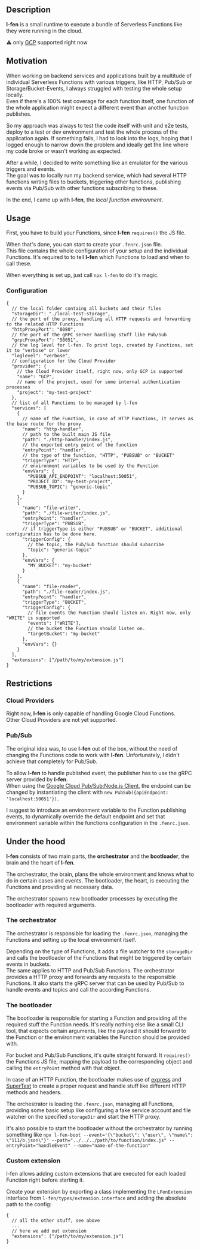 ## Description

**l-fen** is a small runtime to execute a bundle of Serverless Functions like they were running in the cloud.

:warning: only [GCP](https://cloud.google.com/) supported right now

## Motivation

When working on backend services and applications built by a multitude of individual Serverless Functions with various triggers, like HTTP, Pub/Sub or Storage/Bucket-Events, I always struggled with testing the whole setup locally.  
Even if there's a 100% test coverage for each function itself, one function of the whole application might expect a different event than another function publishes.

So my approach was always to test the code itself with unit and e2e tests, deploy to a test or dev environment and test the whole process of the application again. If something fails, I had to look into the logs, hoping that I logged enough to narrow down the problem and ideally get the line where my code broke or wasn't working as expected.

After a while, I decided to write something like an emulator for the various triggers and events.  
The goal was to locally run my backend service, which had several HTTP functions writing files to buckets, triggering other functions, publishing events via Pub/Sub with other functions subscribing to these.

In the end, I came up with **l-fen**, the _local function environment_.

## Usage

First, you have to build your Functions, since **l-fen** `requires()` the JS file.

When that's done, you can start to create your `.fenrc.json` file.  
This file contains the whole configuration of your setup and the individual Functions.
It's required to to tell **l-fen** which Functions to load and when to call these.

When everything is set up, just call `npx l-fen` to do it's magic.

### Configuration

```jsonc
{
  // the local folder containg all buckets and their files
  "storageDir": "./local-test-storage",
  // the port of the proxy, handling all HTTP requests and forwarding to the related HTTP Functions
  "httpProxyPort": "8080",
  // the port of the gRPC server handling stuff like Pub/Sub
  "grpcProxyPort": "50051",
  // the log level for l-fen. To print logs, created by Functions, set it to "verbose" or lower
  "loglevel": "verbose",
  // configuration for the Cloud Provider
  "provider": {
    // the Cloud Provider itself, right now, only GCP is supported
    "name": "GCP",
    // name of the project, used for some internal authentication processes
    "project": "my-test-project"
  },
  // list of all Functions to be managed by l-fen
  "services": [
    {
      // name of the Function, in case of HTTP Functions, it serves as the base route for the proxy
      "name": "http-handler",
      // path to the built main JS file
      "path": "./http-handler/index.js",
      // the exported entry point of the function
      "entryPoint": "handler",
      // the type of the function, "HTTP", "PUBSUB" or "BUCKET"
      "triggerType": "HTTP",
      // environment variables to be used by the Function
      "envVars": {
        "PUBSUB_API_ENDPOINT": "localhost:50051",
        "PROJECT_ID": "my-test-project",
        "PUBSUB_TOPIC": "generic-topic"
      }
    },
    {
      "name": "file-writer",
      "path": "./file-writer/index.js",
      "entryPoint": "handler",
      "triggerType": "PUBSUB",
      // if triggerType is either "PUBSUB" or "BUCKET", additional configuration has to be done here.
      "triggerConfig": {
        // the topic, the Pub/Sub function should subscribe
        "topic": "generic-topic"
      },
      "envVars": {
        "MY_BUCKET": "my-bucket"
      }
    },
    {
      "name": "file-reader",
      "path": "./file-reader/index.js",
      "entryPoint": "handler",
      "triggerType": "BUCKET",
      "triggerConfig": {
        // file events the Function should listen on. Right now, only "WRITE" is supported
        "events": ["WRITE"],
        // the bucket the Function should listen on.
        "targetBucket": "my-bucket"
      },
      "envVars": {}
    }
  ],
  "extensions": ["/path/to/my/extension.js"]
}
```

## Restrictions

### Cloud Providers

Right now, **l-fen** is only capable of handling Google Cloud Functions.  
Other Cloud Providers are not yet supported.

### Pub/Sub

The original idea was, to use **l-fen** out of the box, without the need of changing the Functions code to work with **l-fen**.
Unfortunately, I didn't achieve that completely for Pub/Sub.

To allow **l-fen** to handle published event, the publisher has to use the gRPC server provided by **l-fen**.  
When using the [Google Cloud Pub/Sub:Node.js Client](https://www.npmjs.com/package/@google-cloud/pubsub), the endpoint can be changed by instantiating the client with `new PubSub({apiEndpoint: 'localhost:50051'})`.

I suggest to introduce an environment variable to the Function publishing events, to dynamically override the default endpoint and set that environment variable within the functions configuration in the `.fenrc.json`.

## Under the hood

**l-fen** consists of two main parts, the **orchestrator** and the **bootloader**, the brain and the heart of **l-fen**.

The orchestrator, the brain, plans the whole environment and knows what to do in certain cases and events.
The bootloader, the heart, is executing the Functions and providing all necessary data.

The orchestrator spawns new bootloader processes by executing the bootloader with required arguments.

### The orchestrator

The orchestrator is responsible for loading the `.fenrc.json`, managing the Functions and setting up the local environment itself.

Depending on the type of Functions, it adds a file watcher to the `storageDir` and calls the bootloader of the Functions that might be triggered by certain events in buckets.  
The same applies to HTTP and Pub/Sub Functions. The orchestrator provides a HTTP proxy and forwards any requests to the responsible Functions. It also starts the gRPC server that can be used by Pub/Sub to handle events and topics and call the according Functions.

### The bootloader

The bootloader is responsible for starting a Function and providing all the required stuff the Function needs.
It's really nothing else like a small CLI tool, that expects certain arguments, like the payload it should forward to the Function or the environment variables the Function should be provided with.

For bucket and Pub/Sub Functions, it's quite straight forward. It `requires()` the Functions JS file, mapping the payload to the corresponding object and calling the `entryPoint` method with that object.

In case of an HTTP Function, the bootloader makes use of [express](https://www.npmjs.com/package/express) and [SuperTest](https://www.npmjs.com/package/supertest) to create a proper request and handle stuff like different HTTP methods and headers.

The orchestrator is loading the `.fenrc.json`, managing all Functions, providing some basic setup like configuring a fake service account and file watcher on the specified `storageDir` and start the HTTP proxy.

It's also possible to start the bootloader without the orchestrator by running something like
`npx l-fen-boot --event='{\"bucket\": \"user\", \"name\": \"111/b.json\"}' --path="../../../path/to/function/index.js" --entryPoint="handleEvent" --name="name-of-the-function"`

### Custom extension

l-fen allows adding custom extensions that are executed for each loaded Function right before starting it.

Create your extension by exporting a class implementing the `LFenExtension` interface from `l-fen/types/extension.interface` and adding the absolute path to the config:

```jsonc
{
  // all the other stuff, see above
  ...
  // here we add out extension
  "extensions": ["/path/to/my/extension.js"]
}
```
